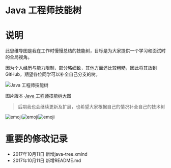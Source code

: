 Java 工程师技能树
===============

# 说明

此思维导图是我在工作时慢慢总结的技能树，目标是为大家提供一个学习和面试时的全局视角。

因为个人经历与能力限制，部分略细致，其他方面还比较粗糙，因此将其放到GitHub，期望各位同学可以补全自己分支的树。

![Java 工程师技能树](https://github.com/yandongquan/java-skill-tree/blob/master/java-tree.png?raw=true "Java 工程师技能树")

图片版本 [Java 工程师技能树大图](https://github.com/yandongquan/java-skill-tree/blob/master/java-tree.png?raw=true "Java 工程师技能树大图")

> 后期我也会继续更新及扩展，也希望大家根据自己的情况补全自己的技术树

![emoji](https://assets-cdn.github.com/images/icons/emoji/unicode/1f495.png "emoji")![emoji](https://assets-cdn.github.com/images/icons/emoji/unicode/1f495.png "emoji")![emoji](https://assets-cdn.github.com/images/icons/emoji/unicode/1f495.png "emoji")

# 重要的修改记录

- 2017年10月11日 新增java-tree.xmind
- 2017年10月11日 新增README.md


